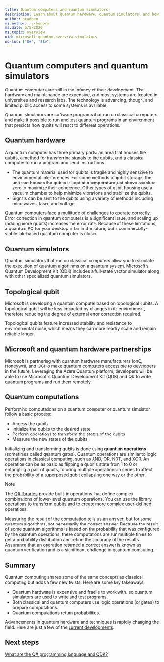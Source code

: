 ```yaml
---
title: Quantum computers and quantum simulators
description: Learn about quantum hardware, quantum simulators, and how quantum operations work.
author: bradben
ms.author:  v-benbra
ms.date: 5/5/2020
ms.topic: overview
uid: microsoft.quantum.overview.simulators
no-loc: ['Q#', '$$v']
---
```


# Quantum computers and quantum simulators

Quantum computers are still in the infancy of their development. The hardware and maintenance are expensive, and most systems are located in universities and research labs. The technology is advancing, though, and limited public access to some systems is available.

Quantum simulators are software programs that run on classical computers and make it possible to run and test quantum programs in an environment that predicts how qubits will react to different operations.

## Quantum hardware

A quantum computer has three primary parts: an area that houses the qubits, a method for transferring signals to the qubits, and a classical computer to run a program and send instructions.

- The quantum material used for qubits is fragile and highly sensitive to environmental interferences. For some methods of qubit storage, the unit that houses the qubits is kept at a temperature just above absolute zero to maximize their coherence. Other types of qubit housing use a vacuum chamber to help minimize vibrations and stabilize the qubits.  
- Signals can be sent to the qubits using a variety of methods including microwaves, laser, and voltage.

Quantum computers face a multitude of challenges to operate correctly. Error correction in quantum computers is a significant issue, and scaling up (adding more qubits) increases the error rate. Because of these limitations, a quantum PC for your desktop is far in the future, but a commercially-viable lab-based quantum computer is closer.

## Quantum simulators

Quantum simulators that run on classical computers allow you to simulate the execution of quantum algorithms on a quantum system.  Microsoft’s Quantum Development Kit (QDK) includes a full-state vector simulator along with other specialized quantum simulators.

## Topological qubit

Microsoft is developing a quantum computer based on topological qubits. A topological qubit will be less impacted by changes in its environment, therefore reducing the degree of external error correction required.

Topological qubits feature increased stability and resistance to environmental noise, which means they can more readily scale and remain reliable longer.

## Microsoft and quantum hardware partnerships

Microsoft is partnering with quantum hardware manufacturers IonQ, Honeywell, and QCI to make quantum computers accessible to developers in the future. Leveraging the Azure Quantum platform, developers will be able to use Microsoft’s Quantum Development Kit (QDK) and Q# to write quantum programs and run them remotely.

## Quantum computations

Performing computations on a quantum computer or quantum simulator follow a basic process:

- Access the qubits
- Initialize the qubits to the desired state
- Perform operations to transform the states of the qubits
- Measure the new states of the qubits

Initializing and transforming qubits is done using **quantum operations** (sometimes called quantum gates). Quantum operations are similar to logic operations in classical computing, such as AND, OR, NOT, and XOR. An operation can be as basic as flipping a qubit's state from 1 to 0 or entangling a pair of qubits, to using multiple operations in series to affect the probability of a superposed qubit collapsing one way or the other.

> [!NOTE] 
> The [Q# libraries](xref:microsoft.quantum.libraries) provide built-in operations that define complex combinations of lower-level quantum operations. You can use the library operations to transform qubits and to create more complex user-defined operations.  

Measuring the result of the computation tells us an answer, but for some quantum algorithms, not necessarily the correct answer. Because the result of some quantum algorithms is based on the probability that was configured by the quantum operations, these computations are run multiple times to get a probability distribution and refine the accuracy of the results.  Assurance that an operation returned a correct answer is known as quantum verification and is a significant challenge in quantum computing.

## Summary

Quantum computing shares some of the same concepts as classical computing but adds a few new twists. Here are some key takeaways:

- Quantum hardware is expensive and fragile to work with, so quantum simulators are used to write and test programs.
- Both classical and quantum computers use logic operations (or gates) to prepare computations.
- Quantum computations return probabilities.

Advancements in quantum hardware and techniques is rapidly changing the field. Here are just a few of the [current developments](https://phys.org/search/?search=quantum+computer&s=0).

## Next steps

[What are the Q# programming language and QDK?](xref:microsoft.quantum.overview.q-sharp)
